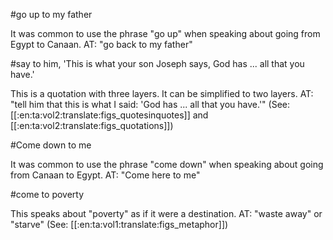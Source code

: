 #go up to my father

It was common to use the phrase "go up" when speaking about going from Egypt to Canaan. AT: "go back to my father"

#say to him, 'This is what your son Joseph says, God has ... all that you have.'

This is a quotation with three layers. It can be simplified to two layers. AT: "tell him that this is what I said: 'God has ... all that you have.'" (See: [[:en:ta:vol2:translate:figs_quotesinquotes]] and [[:en:ta:vol2:translate:figs_quotations]])

#Come down to me

It was common to use the phrase "come down" when speaking about going from Canaan to Egypt. AT: "Come here to me"

#come to poverty

This speaks about "poverty" as if it were a destination. AT: "waste away" or "starve" (See: [[:en:ta:vol1:translate:figs_metaphor]])